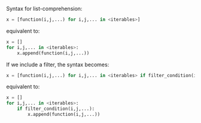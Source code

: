 Syntax for list-comprehension:
```python
x = [function(i,j,...) for i,j,... in <iterables>]
```
equivalent to:
```python
x = []
for i,j,... in <iterables>:
    x.append(function(i,j,...))
```
If we include a filter, the syntax becomes:
```python
x = [function(i,j,...) for i,j,... in <iterables> if filter_condition(i,j,...)]
```
equivalent to:
```python
x = []
for i,j,... in <iterables>:
    if filter_condition(i,j,...):
        x.append(function(i,j,...))
```